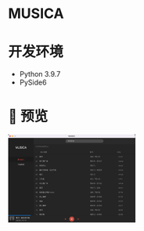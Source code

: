 # MUSICA

# 开发环境
- Python 3.9.7
- PySide6

# :camera_flash: 预览
<img src="arts/screenshot1.png" width="260">